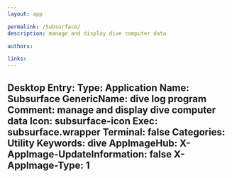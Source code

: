 ```yaml
---
layout: app

permalink: /Subsurface/
description: manage and display dive computer data

authors:

links:
---
```

Desktop Entry:
  Type: Application
  Name: Subsurface
  GenericName: dive log program
  Comment: manage and display dive computer data
  Icon: subsurface-icon
  Exec: subsurface.wrapper
  Terminal: false
  Categories: Utility
  Keywords: dive
AppImageHub:
  X-AppImage-UpdateInformation: false
  X-AppImage-Type: 1
---
